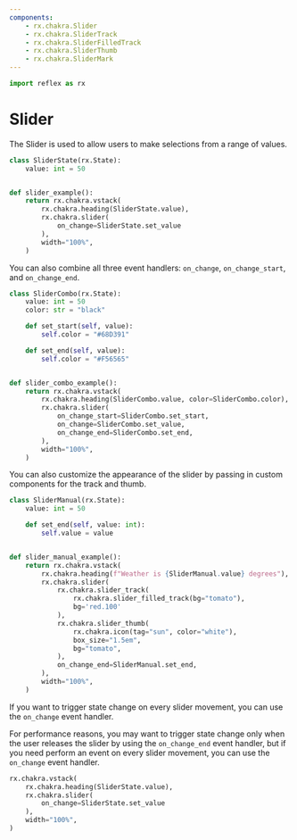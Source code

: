 ```yaml
---
components:
    - rx.chakra.Slider
    - rx.chakra.SliderTrack
    - rx.chakra.SliderFilledTrack
    - rx.chakra.SliderThumb
    - rx.chakra.SliderMark
---
```


```python exec
import reflex as rx
```

# Slider

The Slider is used to allow users to make selections from a range of values.

```python demo exec
class SliderState(rx.State):
    value: int = 50


def slider_example():
    return rx.chakra.vstack(
        rx.chakra.heading(SliderState.value),
        rx.chakra.slider(
            on_change=SliderState.set_value
        ),
        width="100%",
    )
```

You can also combine all three event handlers: `on_change`, `on_change_start`, and `on_change_end`.

```python demo exec
class SliderCombo(rx.State):
    value: int = 50
    color: str = "black"

    def set_start(self, value):
        self.color = "#68D391" 

    def set_end(self, value):
        self.color = "#F56565" 


def slider_combo_example():
    return rx.chakra.vstack(
        rx.chakra.heading(SliderCombo.value, color=SliderCombo.color),
        rx.chakra.slider(
            on_change_start=SliderCombo.set_start,
            on_change=SliderCombo.set_value,
            on_change_end=SliderCombo.set_end,
        ),
        width="100%",
    )
```

You can also customize the appearance of the slider by passing in custom components for the track and thumb.

```python demo exec
class SliderManual(rx.State):
    value: int = 50

    def set_end(self, value: int):
        self.value = value


def slider_manual_example():
    return rx.chakra.vstack( 
        rx.chakra.heading(f"Weather is {SliderManual.value} degrees"),
        rx.chakra.slider(
            rx.chakra.slider_track(
                rx.chakra.slider_filled_track(bg="tomato"),
                bg='red.100'
            ),
            rx.chakra.slider_thumb(
                rx.chakra.icon(tag="sun", color="white"),
                box_size="1.5em",
                bg="tomato",
            ),
            on_change_end=SliderManual.set_end,
        ),
        width="100%",
    )
```

If you want to trigger state change on every slider movement, you can use the `on_change` event handler.

For performance reasons, you may want to trigger state change only when the user releases the slider by using the `on_change_end` event handler, but if you need perform an event on every slider movement, you can use the `on_change` event handler.

```python demo
rx.chakra.vstack(
    rx.chakra.heading(SliderState.value),
    rx.chakra.slider(
        on_change=SliderState.set_value
    ),
    width="100%",
)
```